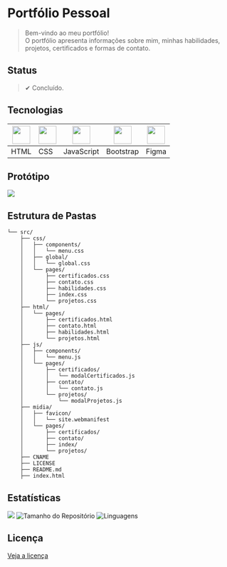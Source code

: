 <!--TÍTULO-->
# Portfólio Pessoal


<!--DESCRIÇÃO-->
> Bem-vindo ao meu portfólio! <br>
> O portfólio apresenta informações sobre mim, minhas habilidades, projetos, certificados e formas de contato.


<!--STATUS-->
## Status
> ✔ Concluído.


<!--TECNOLOGIAS-->
## Tecnologias
| <img src="https://cdn.jsdelivr.net/gh/devicons/devicon@latest/icons/html5/html5-original.svg" width="40"/> | <img src="https://cdn.jsdelivr.net/gh/devicons/devicon@latest/icons/css3/css3-original.svg" width="40"/> | <img src="https://cdn.jsdelivr.net/gh/devicons/devicon@latest/icons/javascript/javascript-original.svg" width="40"/> | <img src="https://cdn.jsdelivr.net/gh/devicons/devicon@latest/icons/bootstrap/bootstrap-original.svg" width="40"/> | <img src="https://cdn.jsdelivr.net/gh/devicons/devicon@latest/icons/figma/figma-original.svg" width="40"/> |
|-----------------------------------------------------------------------------------------------------------|-----------------------------------------------------------------------------------------------------------|---------------------------------------------------------------------------------------------------------------|--------------------------------------------------------------------------------------------------------------|----------------------------------------------------------------------------------------------------------|
| HTML                                                                                                       | CSS                                                                                                        | JavaScript                                                                                                   | Bootstrap                                                                                                    | Figma                                                                                                     |


<!--PROTÓTIPO-->
## Protótipo
[![](https://img.shields.io/badge/Figma--5C5C5C?logo=figma&logoColor=white)](https://www.figma.com/design/7KAFlbf0Si184cLgSl07XW/Portfolio-Pessoal?node-id=0-1&t=aswMKBpHH8azbO7Q-1)


<!--ESTRUTURA DE PASTAS -->
<!-- https://gitingest.com/ -->
## Estrutura de Pastas
````
└── src/
    ├── css/
    │   ├── components/
    │   │   └── menu.css
    │   ├── global/
    │   │   └── global.css
    │   └── pages/
    │       ├── certificados.css
    │       ├── contato.css
    │       ├── habilidades.css
    │       ├── index.css
    │       └── projetos.css
    ├── html/
    │   └── pages/
    │       ├── certificados.html
    │       ├── contato.html
    │       ├── habilidades.html
    │       └── projetos.html
    ├── js/
    │   ├── components/
    │   │   └── menu.js
    │   └── pages/
    │       ├── certificados/
    │       │   └── modalCertificados.js
    │       ├── contato/
    │       │   └── contato.js
    │       └── projetos/
    │           └── modalProjetos.js
    ├── midia/
    │	├── favicon/
    │	│   └── site.webmanifest
    │	└── pages/
    │		├── certificados/
    │		├── contato/
    │		├── index/
    │		└── projetos/
    ├── CNAME
    ├── LICENSE
    ├── README.md
    ├── index.html
````


<!--ESTATÍSTICAS-->
## Estatísticas
![](https://visitor-badge.laobi.icu/badge?page_id=VictorHugo-7.Portfolio-Pessoal)
![Tamanho do Repositório](https://img.shields.io/github/repo-size/VictorHugo-7/Portfolio-Pessoal)
![Linguagens](https://img.shields.io/github/languages/top/VictorHugo-7/Portfolio-Pessoal)


<!--LICENÇA-->
## Licença
[Veja a licença](https://github.com/VictorHugo-7/Portfolio-Pessoal/blob/main/LICENSE)

